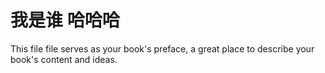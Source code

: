 # 我是谁  哈哈哈

This file file serves as your book's preface, a great place to describe your book's content and ideas.

